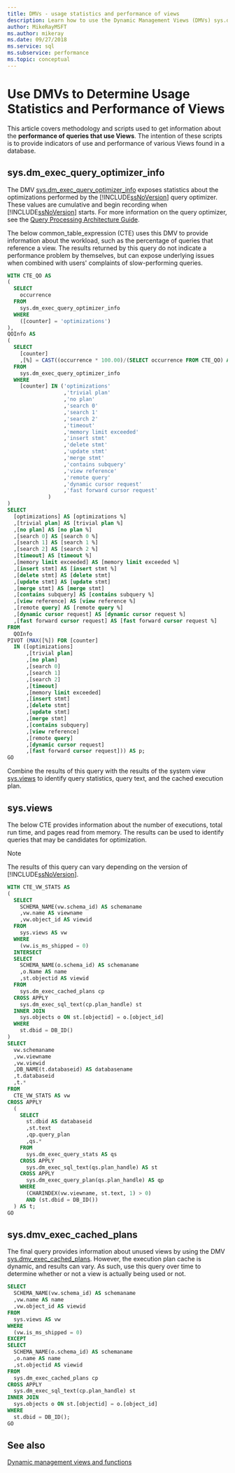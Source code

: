 ```yaml
---
title: DMVs - usage statistics and performance of views
description: Learn how to use the Dynamic Management Views (DMVs) sys.dm_exec_query_optimizer_info, sys.views, and sys.dmv_exec_cached_plans to get SQL query performance statistics.
author: MikeRayMSFT
ms.author: mikeray
ms.date: 09/27/2018
ms.service: sql
ms.subservice: performance
ms.topic: conceptual
---
```


# Use DMVs to Determine Usage Statistics and Performance of Views
This article covers methodology and scripts used to get information about the **performance of queries that use Views**. The intention of these scripts is to provide indicators of use and performance of various Views found in a database. 

## sys.dm_exec_query_optimizer_info
The DMV [sys.dm_exec_query_optimizer_info](../../relational-databases/system-dynamic-management-views/sys-dm-exec-query-optimizer-info-transact-sql.md) exposes statistics about the optimizations performed by the [!INCLUDE[ssNoVersion](../../includes/ssnoversion-md.md)] query optimizer. These values are cumulative and begin recording when [!INCLUDE[ssNoVersion](../../includes/ssnoversion-md.md)] starts. For more information on the query optimizer, see the [Query Processing Architecture Guide](../../relational-databases/query-processing-architecture-guide.md).   

The below common_table_expression (CTE) uses this DMV to provide information about the workload, such as the percentage of queries that reference a view. The results returned by this query do not indicate a performance problem by themselves, but can expose underlying issues when combined with users' complaints of slow-performing queries. 

```sql
WITH CTE_QO AS
(
  SELECT
    occurrence
  FROM
    sys.dm_exec_query_optimizer_info
  WHERE
    ([counter] = 'optimizations')
),
QOInfo AS
(
  SELECT
    [counter]
    ,[%] = CAST((occurrence * 100.00)/(SELECT occurrence FROM CTE_QO) AS DECIMAL(5, 2))
  FROM
    sys.dm_exec_query_optimizer_info
  WHERE
    [counter] IN ('optimizations'
                  ,'trivial plan'
                  ,'no plan'
                  ,'search 0'
                  ,'search 1'
                  ,'search 2'
                  ,'timeout'
                  ,'memory limit exceeded'
                  ,'insert stmt'
                  ,'delete stmt'
                  ,'update stmt'
                  ,'merge stmt'
                  ,'contains subquery'
                  ,'view reference'
                  ,'remote query'
                  ,'dynamic cursor request'
                  ,'fast forward cursor request'
             )
)
SELECT
  [optimizations] AS [optimizations %]
  ,[trivial plan] AS [trivial plan %]
  ,[no plan] AS [no plan %]
  ,[search 0] AS [search 0 %]
  ,[search 1] AS [search 1 %]
  ,[search 2] AS [search 2 %]
  ,[timeout] AS [timeout %]
  ,[memory limit exceeded] AS [memory limit exceeded %]
  ,[insert stmt] AS [insert stmt %]
  ,[delete stmt] AS [delete stmt]
  ,[update stmt] AS [update stmt]
  ,[merge stmt] AS [merge stmt]
  ,[contains subquery] AS [contains subquery %]
  ,[view reference] AS [view reference %]
  ,[remote query] AS [remote query %]
  ,[dynamic cursor request] AS [dynamic cursor request %]
  ,[fast forward cursor request] AS [fast forward cursor request %]
FROM
  QOInfo
PIVOT (MAX([%]) FOR [counter] 
  IN ([optimizations]
      ,[trivial plan]
      ,[no plan]
      ,[search 0]
      ,[search 1]
      ,[search 2]
      ,[timeout]
      ,[memory limit exceeded]
      ,[insert stmt]
      ,[delete stmt]
      ,[update stmt]
      ,[merge stmt]
      ,[contains subquery]
      ,[view reference]
      ,[remote query]
      ,[dynamic cursor request]
      ,[fast forward cursor request])) AS p;
GO
```

Combine the results of this query with the results of the system view [sys.views](../../relational-databases/system-catalog-views/sys-views-transact-sql.md) to identify query statistics, query text, and the cached execution plan. 

## sys.views
The below CTE provides information about the number of executions, total run time, and pages read from memory. The results can be used to identify queries that may be candidates for optimization. 
  
> [!NOTE]
> The results of this query can vary depending on the version of [!INCLUDE[ssNoVersion](../../includes/ssnoversion-md.md)].  


```sql
WITH CTE_VW_STATS AS
(
  SELECT
    SCHEMA_NAME(vw.schema_id) AS schemaname
    ,vw.name AS viewname
    ,vw.object_id AS viewid
  FROM
    sys.views AS vw
  WHERE
    (vw.is_ms_shipped = 0)
  INTERSECT
  SELECT
    SCHEMA_NAME(o.schema_id) AS schemaname
    ,o.Name AS name
    ,st.objectid AS viewid
  FROM
    sys.dm_exec_cached_plans cp
  CROSS APPLY
    sys.dm_exec_sql_text(cp.plan_handle) st
  INNER JOIN
    sys.objects o ON st.[objectid] = o.[object_id]
  WHERE
    st.dbid = DB_ID()
)
SELECT
  vw.schemaname
  ,vw.viewname
  ,vw.viewid
  ,DB_NAME(t.databaseid) AS databasename
  ,t.databaseid
  ,t.*
FROM
  CTE_VW_STATS AS vw
CROSS APPLY
  (
    SELECT
      st.dbid AS databaseid
      ,st.text
      ,qp.query_plan
      ,qs.*
    FROM
      sys.dm_exec_query_stats AS qs
    CROSS APPLY
      sys.dm_exec_sql_text(qs.plan_handle) AS st
    CROSS APPLY
      sys.dm_exec_query_plan(qs.plan_handle) AS qp
    WHERE
      (CHARINDEX(vw.viewname, st.text, 1) > 0)
      AND (st.dbid = DB_ID())
  ) AS t;
GO
```

## sys.dmv_exec_cached_plans
The final query provides information about unused views by using the DMV [sys.dmv_exec_cached_plans](../../relational-databases/system-dynamic-management-views/sys-dm-exec-cached-plans-transact-sql.md). However, the execution plan cache is dynamic, and results can vary. As such, use this query over time to determine whether or not a view is actually being used or not. 

```sql
SELECT
  SCHEMA_NAME(vw.schema_id) AS schemaname
  ,vw.name AS name
  ,vw.object_id AS viewid
FROM
  sys.views AS vw
WHERE
  (vw.is_ms_shipped = 0)
EXCEPT
SELECT
  SCHEMA_NAME(o.schema_id) AS schemaname
  ,o.name AS name
  ,st.objectid AS viewid
FROM
  sys.dm_exec_cached_plans cp
CROSS APPLY
  sys.dm_exec_sql_text(cp.plan_handle) st
INNER JOIN
  sys.objects o ON st.[objectid] = o.[object_id]
WHERE
  st.dbid = DB_ID();
GO
```

## See also
[Dynamic management views and functions](../../relational-databases/system-dynamic-management-views/system-dynamic-management-views.md) 
